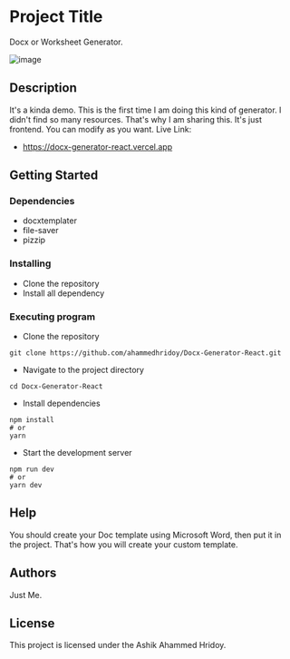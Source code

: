 

# Project Title

Docx or Worksheet Generator.

![image](https://github.com/ahammedhridoy/Docx-Generator-React/assets/35147425/3b8a7802-1d03-4554-827f-3447110dea0b)

## Description

It's a kinda demo. This is the first time I am doing this kind of generator. I didn't find so many resources. That's why I am sharing this. It's just frontend. You can modify as you want.
Live Link:
* https://docx-generator-react.vercel.app

## Getting Started

### Dependencies

* docxtemplater
* file-saver
* pizzip

### Installing

* Clone the repository
* Install all dependency

### Executing program

* Clone the repository

```
git clone https://github.com/ahammedhridoy/Docx-Generator-React.git
```
* Navigate to the project directory

```
cd Docx-Generator-React
```
* Install dependencies

```
npm install
# or
yarn
```
* Start the development server

```
npm run dev
# or
yarn dev
```

## Help

You should create your Doc template using Microsoft Word, then put it in the project. That's how you will create your custom template.

## Authors

Just Me.

## License

This project is licensed under the Ashik Ahammed Hridoy.


